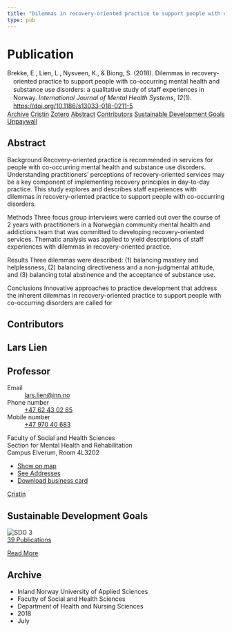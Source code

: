 ```yaml
---
title: "Dilemmas in recovery-oriented practice to support people with co-occurring mental health and substance use disorders: a qualitative study of staff experiences in Norway"
type: pub
---
```

<h1>Publication</h1>
<article id="csl-bib-container-8MQXJP5H" class="csl-bib-container">
  <div class="csl-bib-body" style="line-height: 1.35; padding-left: 1em; text-indent:-1em;">
  <div class="csl-entry">Brekke, E., Lien, L., Nysveen, K., &amp; Biong, S. (2018). Dilemmas in recovery-oriented practice to support people with co-occurring mental health and substance use disorders: a qualitative study of staff experiences in Norway. <i>International Journal of Mental Health Systems</i>, <i>12</i>(1). <a href="https://doi.org/10.1186/s13033-018-0211-5">https://doi.org/10.1186/s13033-018-0211-5</a></div>
</div>
  <div class="csl-bib-buttons">
    <a href="#taxonomy-article-8MQXJP5H" class="csl-bib-button">Archive</a>
    <a href="https://app.cristin.no/results/show.jsf?id=1595120" alt="Cristin URL" class="csl-bib-button">Cristin</a>
    <a href="http://zotero.org/groups/5022929/items/8MQXJP5H" alt="Zotero URL" class="csl-bib-button">Zotero</a>
    <a href="#abstract-article-8MQXJP5H" class="csl-bib-button">Abstract</a>
    <a href="#contributors-article-8MQXJP5H" class="csl-bib-button">Contributors</a>
    <a href="#sdg-article-8MQXJP5H" class="csl-bib-button">Sustainable Development Goals</a>
    <a href="https://ijmhs.biomedcentral.com/track/pdf/10.1186/s13033-018-0211-5.pdf" class="csl-bib-button">Unpaywall</a>
  </div>
  <div id="csl-bib-meta-container-8MQXJP5H"></div>
</article>
<div id="csl-bib-meta-8MQXJP5H" class="csl-bib-meta">
  <article id="abstract-article-8MQXJP5H" class="abstract-article">
    <h1>Abstract</h1>
    Background 
Recovery-oriented practice is recommended in services for people with co-occurring mental health and substance use disorders. Understanding practitioners’ perceptions of recovery-oriented services may be a key component of implementing recovery principles in day-to-day practice. This study explores and describes staff experiences with dilemmas in recovery-oriented practice to support people with co-occurring disorders. 
 
Methods 
Three focus group interviews were carried out over the course of 2 years with practitioners in a Norwegian community mental health and addictions team that was committed to developing recovery-oriented services. Thematic analysis was applied to yield descriptions of staff experiences with dilemmas in recovery-oriented practice. 
 
Results 
Three dilemmas were described: (1) balancing mastery and helplessness, (2) balancing directiveness and a non-judgmental attitude, and (3) balancing total abstinence and the acceptance of substance use. 
 
Conclusions 
Innovative approaches to practice development that address the inherent dilemmas in recovery-oriented practice to support people with co-occurring disorders are called for
  </article>
  <article id="contributors-article-8MQXJP5H" class="contributors-article">
    <h1>Contributors</h1>
    <div class="personas">
<div class="vrtx-hinn-person-card">
<div class="photo">
<i class="lar la-user-circle missing-person"></i>
</div>
<div class="info">
<hgroup><h1>Lars Lien</h1>
<h2>Professor</h2>
</hgroup><dl>
<dt>Email</dt>
<dd>
<a href="mailto:lars.lien@inn.no">lars.lien@inn.no</a>
</dd>
<dt>Phone number</dt>
<dd><a href="tel:+4762430285">
+47 62 43 02 85
</a></dd>
<dt>Mobile number</dt>
<dd><a href="tel:+4797040683">
+47 970 40 683
</a></dd>
</dl>
<p>
Faculty of Social and Health Sciences<br>
Section for Mental Health and Rehabilitation<br>
Campus Elverum,
Room 4L3202
</p>
<ul class="vrtx-hinn-links">
<li><a href="https://www.google.com/maps?q=60.88177,11.53669">Show on map</a></li>
<li><a href="https://www.inn.no/english/find-an-employee/lars-lien.html#vrtx-hinn-addresses">See Addresses</a></li>
<li><a href="https://www.inn.no/english/find-an-employee/lars-lien.html?vrtx=vcf">Download business card</a></li>
</ul>
</div>
</div>
<a href="https://app.cristin.no/persons/show.jsf?id=14287" alt="Cristin URL" class="personas-cristin">Cristin</a>
</div>
  </article>
  <article id="sdg-article-8MQXJP5H" class="sdg-article">
    <h1>Sustainable Development Goals</h1>
    <div class="sdg-container"><div id="sdg3" class="sdg">
<img src="{{< params subfolder >}}images/sdg/sdg03_en.png" class="image" alt="SDG 3">
<div class="sdg-overlay">
<a href="{{< params subfolder >}}en/archive/?sdg=3#archive" class="sdg-publication-count"><span>39</span> Publications</a>
<p><a href="https://sdgs.un.org/goals/goal3" class="sdg-read-more">Read More</a></p>
</div>
</div></div>
  </article>
  <article id="taxonomy-article-8MQXJP5H" class="taxonomy-article">
    <h1>Archive</h1>
    <ul>
      <li>Inland Norway University of Applied Sciences</li>
      <li>Faculty of Social and Health Sciences</li>
      <li>Department of Health and Nursing Sciences</li>
      <li>2018</li>
      <li>July</li>
    </ul>
  </article>
</div>
